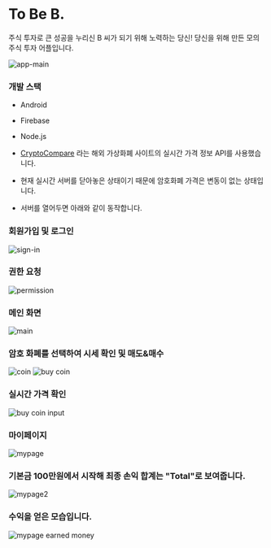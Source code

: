 # To Be B.
주식 투자로 큰 성공을 누리신 B 씨가 되기 위해 노력하는 당신!
당신을 위해 만든 모의 주식 투자 어플입니다.

![app-main](img/7.JPG)

### 개발 스택
- Android
- Firebase
- Node.js

- [CryptoCompare](https://www.cryptocompare.com/) 라는 해외 가상화폐 사이트의 실시간 가격 정보 API를 사용했습니다.
- 현재 실시간 서버를 닫아놓은 상태이기 때문에 암호화폐 가격은 변동이 없는 상태입니다.
- 서버를 열어두면 아래와 같이 동작합니다.

### 회원가입 및 로그인
![sign-in](img/0.JPG)

### 권한 요청
![permission](img/1.JPG)

### 메인 화면
![main](img/2.JPG)

### 암호 화폐를 선택하여 시세 확인 및 매도&매수
![coin](img/3.JPG)
![buy coin](img/4.JPG)

### 실시간 가격 확인
![buy coin input](img/5.JPG)

### 마이페이지
![mypage](img/6.JPG)

### 기본금 100만원에서 시작해 최종 손익 합계는 "Total"로 보여줍니다.
![mypage2](img/8.JPG)

### 수익을 얻은 모습입니다.
![mypage earned money](img/9.JPG)
